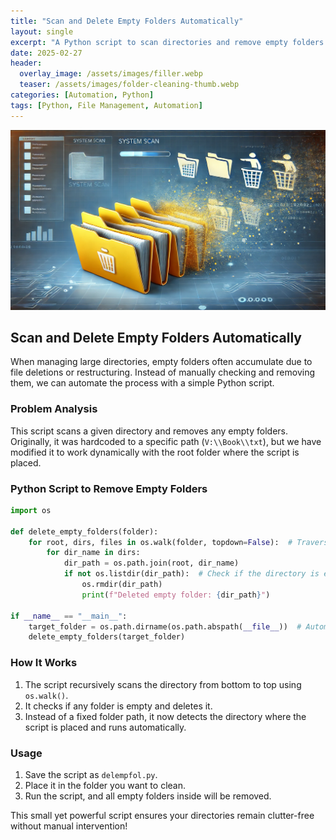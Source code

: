 ```yaml
---
title: "Scan and Delete Empty Folders Automatically"
layout: single
excerpt: "A Python script to scan directories and remove empty folders dynamically."
date: 2025-02-27
header:
  overlay_image: /assets/images/filler.webp
  teaser: /assets/images/folder-cleaning-thumb.webp
categories: [Automation, Python]
tags: [Python, File Management, Automation]
---
```


![delempty](https://raw.githubusercontent.com/mattchoo2/mattchoo2.github.io/main/assets/images/folder-cleaning-thumb.webp)


## Scan and Delete Empty Folders Automatically

When managing large directories, empty folders often accumulate due to file deletions or restructuring. Instead of manually checking and removing them, we can automate the process with a simple Python script.

### Problem Analysis

This script scans a given directory and removes any empty folders. Originally, it was hardcoded to a specific path (`V:\\Book\\txt`), but we have modified it to work dynamically with the root folder where the script is placed.

### Python Script to Remove Empty Folders

```python
import os

def delete_empty_folders(folder):
    for root, dirs, files in os.walk(folder, topdown=False):  # Traverse from bottom to top
        for dir_name in dirs:
            dir_path = os.path.join(root, dir_name)
            if not os.listdir(dir_path):  # Check if the directory is empty
                os.rmdir(dir_path)
                print(f"Deleted empty folder: {dir_path}")

if __name__ == "__main__":
    target_folder = os.path.dirname(os.path.abspath(__file__))  # Automatically set the folder
    delete_empty_folders(target_folder)
```

### How It Works
1. The script recursively scans the directory from bottom to top using `os.walk()`.
2. It checks if any folder is empty and deletes it.
3. Instead of a fixed folder path, it now detects the directory where the script is placed and runs automatically.

### Usage
1. Save the script as `delempfol.py`.
2. Place it in the folder you want to clean.
3. Run the script, and all empty folders inside will be removed.

This small yet powerful script ensures your directories remain clutter-free without manual intervention!
